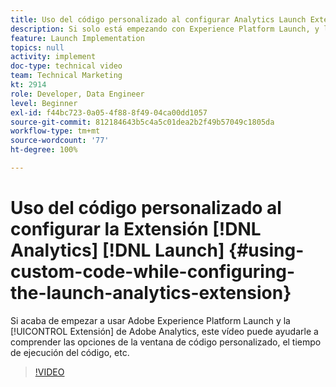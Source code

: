 ```yaml
---
title: Uso del código personalizado al configurar Analytics Launch Extension
description: Si solo está empezando con Experience Platform Launch, y la extensión de Adobe Analytics, este vídeo puede ayudarle a comprender las opciones de ventana de código personalizado, el tiempo de ejecución del código, etc.
feature: Launch Implementation
topics: null
activity: implement
doc-type: technical video
team: Technical Marketing
kt: 2914
role: Developer, Data Engineer
level: Beginner
exl-id: f44bc723-0a05-4f88-8f49-04ca00dd1057
source-git-commit: 812184643b5c4a5c01dea2b2f49b57049c1805da
workflow-type: tm+mt
source-wordcount: '77'
ht-degree: 100%

---
```


# Uso del código personalizado al configurar la Extensión [!DNL Analytics] [!DNL Launch] {#using-custom-code-while-configuring-the-launch-analytics-extension}

Si acaba de empezar a usar Adobe Experience Platform Launch y la [!UICONTROL Extensión] de Adobe Analytics, este vídeo puede ayudarle a comprender las opciones de la ventana de código personalizado, el tiempo de ejecución del código, etc.

>[!VIDEO](https://video.tv.adobe.com/v/27272/?quality=12&learn=on)
